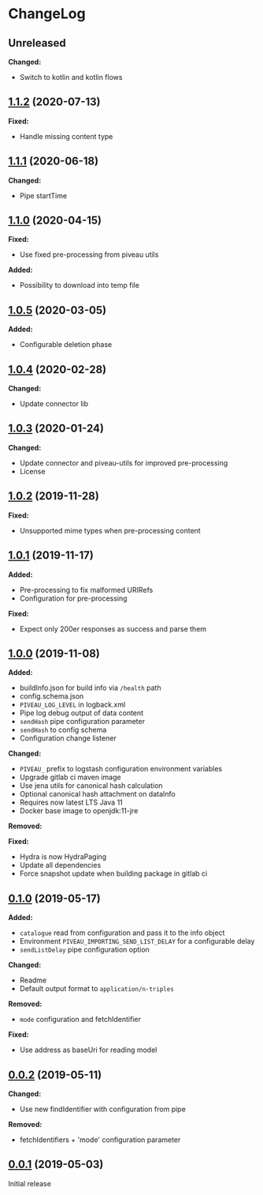 # ChangeLog

## Unreleased

**Changed:**
* Switch to kotlin and kotlin flows

## [1.1.2](https://gitlab.fokus.fraunhofer.de/piveau/consus/piveau-consus-importing-rdf/tags/1.1.2) (2020-07-13)

**Fixed:**
* Handle missing content type
 
## [1.1.1](https://gitlab.fokus.fraunhofer.de/viaduct/piveau-importing-rdf/tags/1.1.1) (2020-06-18)

**Changed:**
* Pipe startTime

## [1.1.0](https://gitlab.fokus.fraunhofer.de/viaduct/piveau-importing-rdf/tags/1.1.0) (2020-04-15)

**Fixed:**
* Use fixed pre-processing from piveau utils

**Added:**
* Possibility to download into temp file
  
## [1.0.5](https://gitlab.fokus.fraunhofer.de/viaduct/piveau-importing-rdf/tags/1.0.5) (2020-03-05)

**Added:**
* Configurable deletion phase

## [1.0.4](https://gitlab.fokus.fraunhofer.de/viaduct/piveau-importing-rdf/tags/1.0.4) (2020-02-28)

**Changed:**
* Update connector lib

## [1.0.3](https://gitlab.fokus.fraunhofer.de/viaduct/piveau-importing-rdf/tags/1.0.3) (2020-01-24)

**Changed:**
* Update connector and piveau-utils for improved pre-processing
* License

## [1.0.2](https://gitlab.fokus.fraunhofer.de/viaduct/piveau-importing-rdf/tags/1.0.2) (2019-11-28)

**Fixed:**
* Unsupported mime types when pre-processing content

## [1.0.1](https://gitlab.fokus.fraunhofer.de/viaduct/piveau-importing-rdf/tags/1.0.1) (2019-11-17)

**Added:**
* Pre-processing to fix malformed URIRefs
* Configuration for pre-processing

**Fixed:**
* Expect only 200er responses as success and parse them

## [1.0.0](https://gitlab.fokus.fraunhofer.de/viaduct/piveau-importing-rdf/tags/1.0.0) (2019-11-08)

**Added:**
* buildInfo.json for build info via `/health` path
* config.schema.json
* `PIVEAU_LOG_LEVEL` in logback.xml
* Pipe log debug output of data content
* `sendHash` pipe configuration parameter
* `sendHash` to config schema
* Configuration change listener
   
**Changed:**
* `PIVEAU_` prefix to logstash configuration environment variables
* Upgrade gitlab ci maven image
* Use jena utils for canonical hash calculation
* Optional canonical hash attachment on dataInfo
* Requires now latest LTS Java 11
* Docker base image to openjdk:11-jre

**Removed:**

**Fixed:**
* Hydra is now HydraPaging
* Update all dependencies
* Force snapshot update when building package in gitlab ci

## [0.1.0](https://gitlab.fokus.fraunhofer.de/viaduct/piveau-importing-rdf/tags/0.1.0) (2019-05-17)

**Added:**
* `catalogue` read from configuration and pass it to the info object
* Environment `PIVEAU_IMPORTING_SEND_LIST_DELAY` for a configurable delay
* `sendListDelay` pipe configuration option

**Changed:**
* Readme
* Default output format to `application/n-triples`

**Removed:**
* `mode` configuration and fetchIdentifier

**Fixed:**
* Use address as baseUri for reading model

## [0.0.2](https://gitlab.fokus.fraunhofer.de/viaduct/piveau-importing-rdf/tags/0.0.2) (2019-05-11)

**Changed:**
* Use new findIdentifier with configuration from pipe

**Removed:**
* fetchIdentifiers + 'mode' configuration parameter

## [0.0.1](https://gitlab.fokus.fraunhofer.de/viaduct/piveau-importing-rdf/tags/0.0.1) (2019-05-03)
Initial release